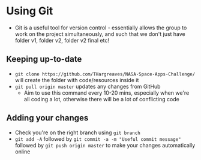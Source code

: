 # Using Git

- Git is a useful tool for version control - essentially allows the group to work on the project simultaneously, and such that we don't just have folder v1, folder v2, folder v2 final etc!

## Keeping up-to-date
- `git clone https://github.com/THargreaves/NASA-Space-Apps-Challenge/` will create the folder with code/resources inside it
- `git pull origin master` updates any changes from GitHub
	- Aim to use this command every 10-20 mins, especially when we're all coding a lot, otherwise there will be a lot of conflicting code

## Adding your changes
- Check you're on the right branch using `git branch`
- `git add -A` followed by `git commit -a -m "Useful commit message"` followed by `git push origin master` to make your changes automatically online
